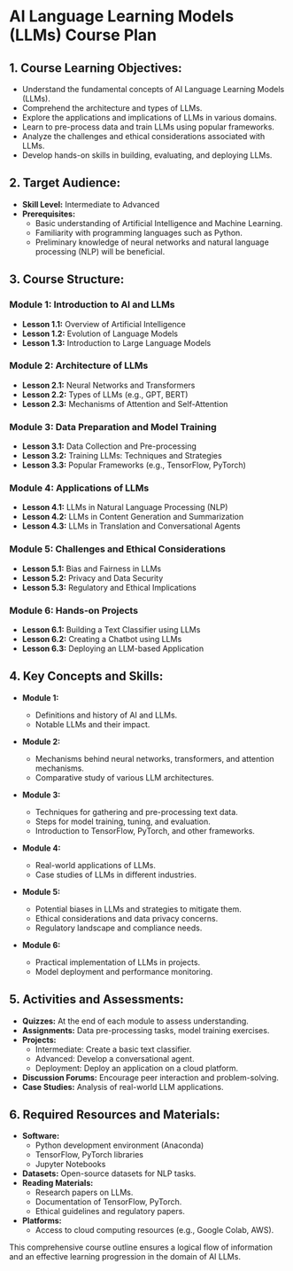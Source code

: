 # AI Language Learning Models (LLMs) Course Plan

## 1. Course Learning Objectives:
- Understand the fundamental concepts of AI Language Learning Models (LLMs).
- Comprehend the architecture and types of LLMs.
- Explore the applications and implications of LLMs in various domains.
- Learn to pre-process data and train LLMs using popular frameworks.
- Analyze the challenges and ethical considerations associated with LLMs.
- Develop hands-on skills in building, evaluating, and deploying LLMs.

## 2. Target Audience:
- **Skill Level:** Intermediate to Advanced
- **Prerequisites:**
  - Basic understanding of Artificial Intelligence and Machine Learning.
  - Familiarity with programming languages such as Python.
  - Preliminary knowledge of neural networks and natural language processing (NLP) will be beneficial.
  
## 3. Course Structure:
### Module 1: Introduction to AI and LLMs
- **Lesson 1.1:** Overview of Artificial Intelligence
- **Lesson 1.2:** Evolution of Language Models
- **Lesson 1.3:** Introduction to Large Language Models

### Module 2: Architecture of LLMs
- **Lesson 2.1:** Neural Networks and Transformers
- **Lesson 2.2:** Types of LLMs (e.g., GPT, BERT)
- **Lesson 2.3:** Mechanisms of Attention and Self-Attention

### Module 3: Data Preparation and Model Training
- **Lesson 3.1:** Data Collection and Pre-processing
- **Lesson 3.2:** Training LLMs: Techniques and Strategies
- **Lesson 3.3:** Popular Frameworks (e.g., TensorFlow, PyTorch)

### Module 4: Applications of LLMs
- **Lesson 4.1:** LLMs in Natural Language Processing (NLP)
- **Lesson 4.2:** LLMs in Content Generation and Summarization
- **Lesson 4.3:** LLMs in Translation and Conversational Agents

### Module 5: Challenges and Ethical Considerations
- **Lesson 5.1:** Bias and Fairness in LLMs
- **Lesson 5.2:** Privacy and Data Security
- **Lesson 5.3:** Regulatory and Ethical Implications

### Module 6: Hands-on Projects
- **Lesson 6.1:** Building a Text Classifier using LLMs
- **Lesson 6.2:** Creating a Chatbot using LLMs
- **Lesson 6.3:** Deploying an LLM-based Application

## 4. Key Concepts and Skills:
- **Module 1:**
  - Definitions and history of AI and LLMs.
  - Notable LLMs and their impact.

- **Module 2:**
  - Mechanisms behind neural networks, transformers, and attention mechanisms.
  - Comparative study of various LLM architectures.

- **Module 3:**
  - Techniques for gathering and pre-processing text data.
  - Steps for model training, tuning, and evaluation.
  - Introduction to TensorFlow, PyTorch, and other frameworks.

- **Module 4:**
  - Real-world applications of LLMs.
  - Case studies of LLMs in different industries.

- **Module 5:**
  - Potential biases in LLMs and strategies to mitigate them.
  - Ethical considerations and data privacy concerns.
  - Regulatory landscape and compliance needs.

- **Module 6:**
  - Practical implementation of LLMs in projects.
  - Model deployment and performance monitoring.

## 5. Activities and Assessments:
- **Quizzes:** At the end of each module to assess understanding.
- **Assignments:** Data pre-processing tasks, model training exercises.
- **Projects:** 
  - Intermediate: Create a basic text classifier.
  - Advanced: Develop a conversational agent.
  - Deployment: Deploy an application on a cloud platform.
- **Discussion Forums:** Encourage peer interaction and problem-solving.
- **Case Studies:** Analysis of real-world LLM applications.

## 6. Required Resources and Materials:
- **Software:** 
  - Python development environment (Anaconda)
  - TensorFlow, PyTorch libraries
  - Jupyter Notebooks
- **Datasets:** Open-source datasets for NLP tasks.
- **Reading Materials:**
  - Research papers on LLMs.
  - Documentation of TensorFlow, PyTorch.
  - Ethical guidelines and regulatory papers.
- **Platforms:**
  - Access to cloud computing resources (e.g., Google Colab, AWS).

This comprehensive course outline ensures a logical flow of information and an effective learning progression in the domain of AI LLMs.